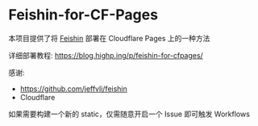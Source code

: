 # Feishin-for-CF-Pages

本项目提供了将 [Feishin](https://github.com/jeffvli/feishin) 部署在 Cloudflare Pages 上的一种方法

详细部署教程: https://blog.highp.ing/p/feishin-for-cfpages/

感谢:
- https://github.com/jeffvli/feishin
- Cloudflare

如果需要构建一个新的 static，仅需随意开启一个 Issue 即可触发 Workflows


